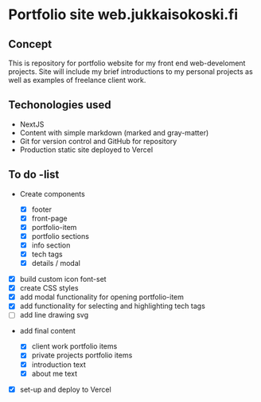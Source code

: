 # Portfolio site web.jukkaisokoski.fi

## Concept

This is repository for portfolio website for my front end web-develoment projects. Site will include my brief introductions to my personal projects as well as examples of freelance client work.

## Techonologies used

- NextJS
- Content with simple markdown (marked and gray-matter)
- Git for version control and GitHub for repository
- Production static site deployed to Vercel

## To do -list

- Create components

  - [x] footer
  - [x] front-page
  - [x] portfolio-item
  - [x] portfolio sections
  - [x] info section
  - [x] tech tags
  - [x] details / modal

- [x] build custom icon font-set
- [x] create CSS styles
- [x] add modal functionality for opening portfolio-item
- [x] add functionality for selecting and highlighting tech tags
- [ ] add line drawing svg

- add final content

  - [x] client work portfolio items
  - [x] private projects portfolio items
  - [x] introduction text
  - [x] about me text

- [x] set-up and deploy to Vercel
